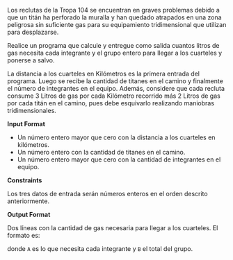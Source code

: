 Los reclutas de la Tropa 104 se encuentran en graves problemas debido a que un titán ha perforado la muralla y han quedado atrapados en una zona peligrosa sin suficiente gas para su equipamiento tridimensional que utilizan para desplazarse.

Realice un programa que calcule y entregue como salida cuantos litros de gas necesita cada integrante y el grupo entero para llegar a los cuarteles y ponerse a salvo.

La distancia a los cuarteles en Kilómetros es la primera entrada del programa. Luego se recibe la cantidad de titanes en el camino y finalmente el número de integrantes en el equipo. Además, considere que cada recluta consume 3 Litros de gas por cada Kilómetro recorrido más 2 Litros de gas por cada titán en el camino, pues debe esquivarlo realizando maniobras tridimensionales.

**Input Format**

-   Un número entero mayor que cero con la distancia a los cuarteles en kilómetros.
-   Un número entero con la cantidad de titanes en el camino.
-   Un número entero mayor que cero con la cantidad de integrantes en el equipo.

**Constraints**

Los tres datos de entrada serán números enteros en el orden descrito anteriormente.

**Output Format**

Dos líneas con la cantidad de gas necesaria para llegar a los cuarteles. El formato es:

donde `A` es lo que necesita cada integrante y `B` el total del grupo.